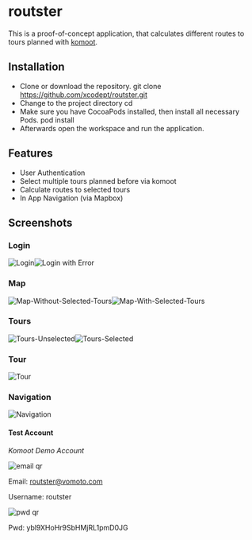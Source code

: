 # routster

This is a proof-of-concept application, that calculates different routes to tours planned with [komoot](https://www.komoot.com "komoot website").

## Installation
- Clone or download the repository.
		git clone https://github.com/xcodept/routster.git
- Change to the project directory
		cd <project-directory>
- Make sure you have CocoaPods installed, then install all necessary Pods.
		pod install
- Afterwards open the workspace and run the application.

## Features
- User Authentication
- Select multiple tours planned before via komoot
- Calculate routes to selected tours
- In App Navigation (via Mapbox)

## Screenshots
### Login
![](https://raw.githubusercontent.com/xcodept/routster/master/screenshots/routster.6.png "Login")![](https://raw.githubusercontent.com/xcodept/routster/master/screenshots/routster.5.png "Login with Error")
### Map
![](https://raw.githubusercontent.com/xcodept/routster/master/screenshots/routster.4.png "Map-Without-Selected-Tours")![](https://raw.githubusercontent.com/xcodept/routster/master/screenshots/routster.2.png "Map-With-Selected-Tours")
### Tours
![](https://raw.githubusercontent.com/xcodept/routster/master/screenshots/routster.1.png "Tours-Unselected")![](https://raw.githubusercontent.com/xcodept/routster/master/screenshots/routster.3.png "Tours-Selected")
### Tour
![](https://raw.githubusercontent.com/xcodept/routster/master/screenshots/routster.7.png "Tour")
### Navigation
![](https://raw.githubusercontent.com/xcodept/routster/master/screenshots/routster.8.png "Navigation")

#### Test Account
_Komoot Demo Account_

![](https://raw.githubusercontent.com/xcodept/routster/master/screenshots/qr/email.png "email qr")

Email: routster@vomoto.com

Username: routster

![](https://raw.githubusercontent.com/xcodept/routster/master/screenshots/qr/pwd.png "pwd qr")

Pwd: ybl9XHoHr9SbHMjRL1pmD0JG
